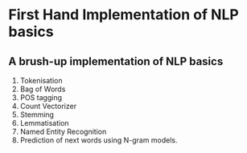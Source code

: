 # First Hand Implementation of NLP basics

## A brush-up implementation of NLP basics
1. Tokenisation
2. Bag of Words
3. POS tagging
4. Count Vectorizer
5. Stemming
6. Lemmatisation
7. Named Entity Recognition
8. Prediction of next words using N-gram models.
